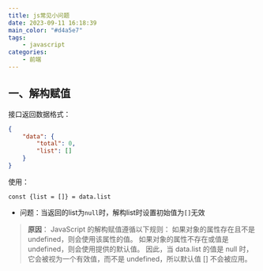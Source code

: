 ```yaml
---
title: js常见小问题
date: 2023-09-11 16:18:39
main_color: "#d4a5e7"
tags:
	- javascript
categories:
	- 前端
---
```


## 一、解构赋值

接口返回数据格式：

```json
{
	"data": {
		"total": 0,
		"list": []
	}
}
```

使用：

`const {list = []} = data.list`

* 问题：当返回的list为`null`时，解构list时设置初始值为`[]`无效

> **原因**：
JavaScript 的解构赋值遵循以下规则：
如果对象的属性存在且不是 undefined，则会使用该属性的值。
如果对象的属性不存在或值是 undefined，则会使用提供的默认值。
因此，当 data.list 的值是 null 时，它会被视为一个有效值，而不是 undefined，所以默认值 [] 不会被应用。

